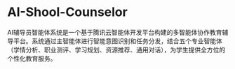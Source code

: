# AI-Shool-Counselor
AI辅导员智能体系统是一个基于腾讯云智能体开发平台构建的多智能体协作教育辅导平台。系统通过主智能体进行智能意图识别和任务分发，结合五个专业智能体（学情分析、职业测评、学习规划、资源推荐、通用对话），为学生提供全方位的个性化教育服务。
